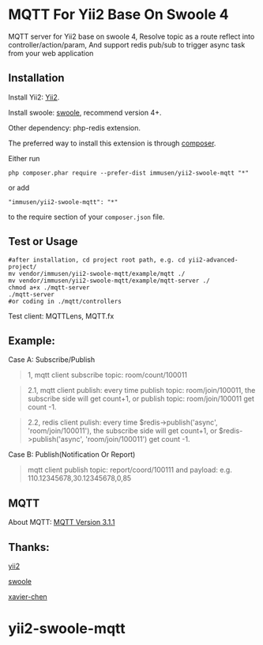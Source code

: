 MQTT For Yii2 Base On Swoole 4
==============================
MQTT server for Yii2 base on swoole 4,  Resolve topic as a route reflect into controller/action/param, And support redis pub/sub to trigger async task from your web application

Installation
------------
Install Yii2: [Yii2](https://www.yiiframework.com).

Install swoole: [swoole](https://www.swoole.com), recommend version 4+.

Other dependency: php-redis extension.

The preferred way to install this extension is through [composer](http://getcomposer.org/download/).

Either run

```
php composer.phar require --prefer-dist immusen/yii2-swoole-mqtt "*"
```

or add

```
"immusen/yii2-swoole-mqtt": "*"
```

to the require section of your `composer.json` file.


Test or Usage
-------------

```
#after installation, cd project root path, e.g. cd yii2-advanced-project/
mv vendor/immusen/yii2-swoole-mqtt/example/mqtt ./
mv vendor/immusen/yii2-swoole-mqtt/example/mqtt-server ./
chmod a+x ./mqtt-server
./mqtt-server
#or coding in ./mqtt/controllers
```

Test client: MQTTLens, MQTT.fx

Example:
--------
Case A: Subscribe/Publish

> 1, mqtt client subscribe topic: room/count/100011

> 2.1, mqtt client publish: every time publish topic: room/join/100011, the subscribe side will get count+1, or publish topic: room/join/100011 get count -1.

> 2.2, redis client pulish: every time $redis->publish('async', 'room/join/100011'), the subscribe side will get count+1, or $redis->publish('async', 'room/join/100011') get count -1.

Case B: Publish(Notification Or Report)

> mqtt client publish topic: report/coord/100111 and payload: e.g. 110.12345678,30.12345678,0,85

MQTT
----

About MQTT: [MQTT Version 3.1.1](http://docs.oasis-open.org/mqtt/mqtt/v3.1.1/mqtt-v3.1.1.html)

Thanks:
------

[yii2](https://github.com/yiisoft/yii2)

[swoole](https://github.com/swoole/swoole-src)

[xavier-chen](https://github.com/xavier-chen/swoole_mqtt_php)


# yii2-swoole-mqtt
